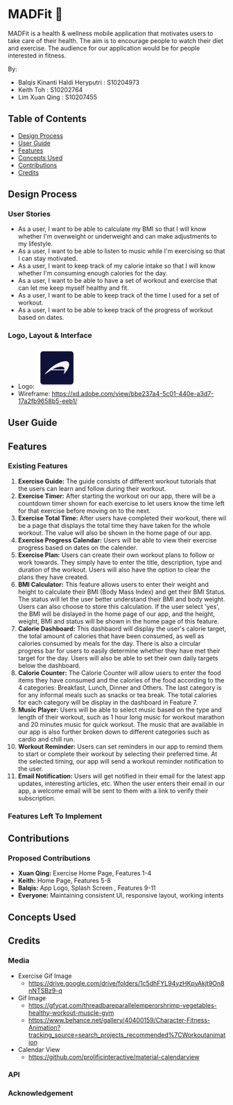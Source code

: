 # MADFit :muscle:

MADFit is a health & wellness mobile application that motivates users to take care of their health. The aim is to encourage people to watch their diet and exercise. The audience for our application would be for people interested in fitness.

By:
* Balqis Kinanti Haldi Heryputri : S10204973
* Keith Toh : S10202764
* Lim Xuan Qing : S10207455

## Table of Contents
* [Design Process](https://github.com/Balqiskinanti/MADFit#design-process)
* [User Guide](https://github.com/Balqiskinanti/MADFit#user-guide)
* [Features](https://github.com/Balqiskinanti/MADFit#features)
* [Concepts Used](https://github.com/Balqiskinanti/MADFit#concepts-used)
* [Contributions](https://github.com/Balqiskinanti/MADFit#contributions)
* [Credits](https://github.com/Balqiskinanti/MADFit#credits)

## Design Process
### User Stories
* As a user, I want to be able to calculate my BMI so that I will know whether I'm overweight or underweight and can make adjustments to my lifestyle.
* As a user, I want to be able to listen to music while I'm exercising so that I can stay motivated.
* As a user, I want to keep track of my calorie intake so that I will know whether I'm consuming enough calories for the day.
* As a user, I want to be able to have a set of workout and exercise that can let me keep myself healthy and fit.
* As a user, I want to be able to keep track of the time I used for a set of workout.
* As a user, I want to be able to keep track of the progress of workout based on dates.

### Logo, Layout & Interface
* Logo: ![MADFit Logo](https://github.com/Balqiskinanti/MADFit/blob/main/app/src/main/res/mipmap-xhdpi/ic_launcher.png)
* Wireframe: https://xd.adobe.com/view/bbe237a4-5c01-440e-a3d7-17a2fb9658b5-eeb1/

## User Guide

## Features
### Existing Features
1.  __Exercise Guide:__ The guide consists of different workout tutorials that the users can learn and follow during their workout. 
2.  __Exercise Timer:__ After starting the workout on our app, there will be a countdown timer shown for each exercise to let users know the time left for that exercise before moving on to the next.
3.  __Exercise Total Time:__ After users have completed their workout, there wil be a page that displays the total time they have taken for the whole workout. The value will also be shown in the home page of our app.
4.  __Exercise Progress Calendar:__ Users will be able to view their exercise progress based on dates on the calender. 
5.  __Exercise Plan:__ Users can create their own workout plans to follow or work towards. They simply have to enter the title, description, type and duration of the workout. Users will also have the option to clear the plans they have created.
6.  __BMI Calculator:__ This feature allows users to enter their weight and height to calculate their BMI (Body Mass Index) and get their BMI Status. The status will let the user better understand their BMI and body weight. Users can also choose to store this calculation. If the user select 'yes', the BMI will be dislayed in the home page of our app, and the height, weight, BMI and status will be shown in the home page of this feature.
7.  __Calorie Dashboard:__ This dashbaord will display the user's calorie target, the total amount of calories that have been consumed, as well as calories consumed by meals for the day. There is also a circular progress bar for users to easily determine whether they have met their target for the day. Users will also be able to set their own daily targets below the dashboard.
8.  __Calorie Counter:__ The Calorie Counter will allow users to enter the food items they have consumed and the calories of the food according to the 4 categories: Breakfast, Lunch, Dinner and Others. The last category is for any informal meals such as snacks or tea break. The total calories for each category will be display in the dashboard in Feature 7.
9.  __Music Player:__ Users will be able to select music based on the type and length of their workout, such as 1 hour long music for workout marathon and 20 minutes music for quick workout. The music that are available in our app is also further broken down to different categories such as cardio and chill run. 
10. __Workout Reminder:__ Users can set reminders in our app to remind them to start or complete their workout by selecting their preferred time. At the selected timing, our app will send a workout reminder notification to the user.
11. __Email Notification:__ Users will get notified in their email for the latest app updates, interesting articles, etc. When the user enters their email in our app, a welcome email will be sent to them with a link to verify their subscription. 

### Features Left To Implement


## Contributions
### Proposed Contributions
* __Xuan Qing:__ Exercise Home Page, Features 1-4
* __Keith:__ Home Page, Features 5-8
* __Balqis:__ App Logo, Splash Screen , Features 9-11
* __Everyone:__ Maintaining consistent UI, responsive layout, working intents

## Concepts Used

## Credits
### Media
* Exercise Gif Image
  * https://drive.google.com/drive/folders/1c5dhFYL94yzHKpyAkjt9On8nNTSBz9-q
* Gif Image
  * https://gfycat.com/threadbareparallelemperorshrimp-vegetables-healthy-workout-muscle-gym
  * https://www.behance.net/gallery/40400159/Character-Fitness-Animation?tracking_source=search_projects_recommended%7CWorkoutanimation
* Calendar View
  * https://github.com/prolificinteractive/material-calendarview

### API
### Acknowledgement
